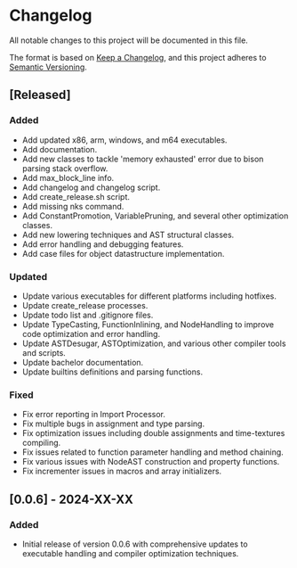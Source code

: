 # Changelog

All notable changes to this project will be documented in this file.

The format is based on [Keep a Changelog](https://keepachangelog.com/en/1.1.0/),
and this project adheres to [Semantic Versioning](https://semver.org/spec/v2.0.0.html).

## [Released]

### Added
- Add updated x86, arm, windows, and m64 executables.
- Add documentation.
- Add new classes to tackle 'memory exhausted' error due to bison parsing stack overflow.
- Add max_block_line info.
- Add changelog and changelog script.
- Add create_release.sh script.
- Add missing nks command.
- Add ConstantPromotion, VariablePruning, and several other optimization classes.
- Add new lowering techniques and AST structural classes.
- Add error handling and debugging features.
- Add case files for object datastructure implementation.

### Updated
- Update various executables for different platforms including hotfixes.
- Update create_release processes.
- Update todo list and .gitignore files.
- Update TypeCasting, FunctionInlining, and NodeHandling to improve code optimization and error handling.
- Update ASTDesugar, ASTOptimization, and various other compiler tools and scripts.
- Update bachelor documentation.
- Update builtins definitions and parsing functions.

### Fixed
- Fix error reporting in Import Processor.
- Fix multiple bugs in assignment and type parsing.
- Fix optimization issues including double assignments and time-textures compiling.
- Fix issues related to function parameter handling and method chaining.
- Fix various issues with NodeAST construction and property functions.
- Fix incrementer issues in macros and array initializers.

## [0.0.6] - 2024-XX-XX
### Added
- Initial release of version 0.0.6 with comprehensive updates to executable handling and compiler optimization techniques.
